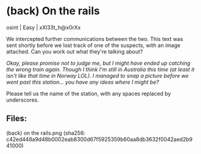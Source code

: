 # (back) On the rails

osint	|	Easy	|	xXl33t_h@x0rXx

We intercepted further communications between the two. This text was sent shortly before we lost track of one of the suspects, with an image attached. Can you work out what they're talking about? 

*Okay, please promise not to judge me, but I might have ended up catching the wrong train again. Though I think I'm still in Australia this time (at least it isn't like that time in Norway LOL). I managed to snap a picture before we went past this station… you have any ideas where I might be?*

Please tell us the name of the station, with any spaces replaced by underscores.

## Files:
(back) on the rails.png (sha256: c42ed448a9d48b0002eab8300d67f5925359b60aa8db3632f0042aed2b941000)


